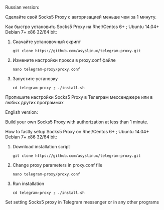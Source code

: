 Russian version:

Сделайте свой Socks5 Proxy с авторизацией меньше чем за 1 минуту.

Как быстро установить Socks5 Proxy на Rhel/Centos 6+ ; Ubuntu 14.04+ Debian 7+ x86 32/64 bit:

1. Скачайте установочный скрипт

    `git clone https://github.com/asyslinux/telegram-proxy.git`

2. Измените настройки прокси в proxy.conf файле

    `nano telegram-proxy/proxy.conf`

3. Запустите установку

    `cd telegram-proxy ; ./install.sh`

Пропишите настройки Socks5 Proxy в Телеграм мессенджере или в любых других программах

English version:

Build your own Socks5 Proxy with authorization at less than 1 minute.

How to fastly setup Socks5 Proxy on Rhel/Centos 6+ ; Ubuntu 14.04+ Debian 7+ x86 32/64 bit:

1.  Download installation script

    `git clone https://github.com/asyslinux/telegram-proxy.git`

2.  Change proxy parameters in proxy.conf file

    `nano telegram-proxy/proxy.conf`

3.  Run installation

    `cd telegram-proxy ; ./install.sh`

Set setting Socks5 proxy in Telegram messenger or in any other programs
